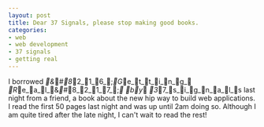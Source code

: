 ```yaml
---
layout: post
title: Dear 37 Signals, please stop making good books.
categories:
- web
- web development
- 37 signals
- getting real
---
```

I borrowed _&_#_8_2_1_6_;_G_e_t_t_i_n_g_ _R_e_a_l_&_#_8_2_1_7_;_ _b_y_ _3_7_s_i_g_n_a_l_s last night from a friend, a
book about the new hip way to build web applications. I read the first 50 pages
last night and was up until 2am doing so. Although I am quite tired after the
late night, I can't wait to read the rest!

